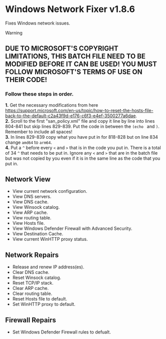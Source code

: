 # Windows Network Fixer v1.8.6
Fixes Windows network issues.

> [!WARNING]
> ## DUE TO MICROSOFT'S COPYRIGHT LIMITATIONS, THIS BATCH FILE NEED TO BE MODIFIED BEFORE IT CAN BE USED! YOU MUST FOLLOW MICROSOFT'S TERMS OF USE ON THEIR CODE!
> ### Follow these steps in order.
> **1.** Get the necessary modifications from here https://support.microsoft.com/en-us/topic/how-to-reset-the-hosts-file-back-to-the-default-c2a43f9d-e176-c6f3-e4ef-3500277a6dae.  
> **2.** Scroll to the first "san_policy.xml" file and copy it line by line into lines 804-841 but skip lines 829-839. Put the code in between the `(echo ` and `)`. Remember to include all spaces!  
> **3.** In lines 829-839 copy what you have put in for 818-828 but on line 834 change `amd64` to `arm64`.  
> **4.** Put a `^` before every `<` and `>` that is in the code you put in. There is a total of 34 `^` that needs to be put in. Ignore any `<` and `>` that are in the batch file but was not copied by you even if it is in the same line as the code that you put in.

## Network View
- View current network configuration.  
- View DNS servers.  
- View DNS cache.  
- View Winsock catalog.  
- View ARP cache.  
- View routing table.  
- View Hosts file.  
- View Windows Defender Firewall with Advanced Security.  
- View Destination Cache.  
- View current WinHTTP proxy status.

## Network Repairs
- Release and renew IP address(es).  
- Clear DNS cache.  
- Reset Winsock catalog.  
- Reset TCP/IP stack.  
- Clear ARP cache.  
- Clear routing table.  
- Reset Hosts file to default.  
- Set WinHTTP proxy to default.

## Firewall Repairs
- Set Windows Defender Firewall rules to defualt.
